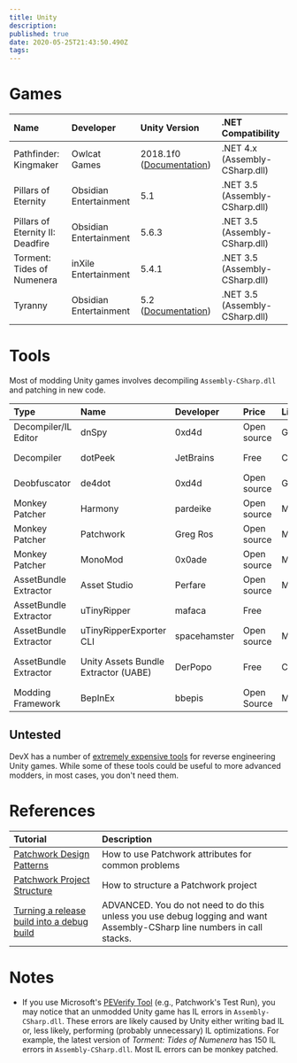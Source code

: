 ```yaml
---
title: Unity
description: 
published: true
date: 2020-05-25T21:43:50.490Z
tags: 
---
```


# Games

Name | Developer | Unity Version | .NET Compatibility
:--- | :--- | :--- | :---
Pathfinder: Kingmaker | Owlcat Games | 2018.1f0 ([Documentation](https://docs.unity3d.com/2018.1/Documentation/Manual/index.html)) | .NET 4.x (Assembly-CSharp.dll)
Pillars of Eternity | Obsidian Entertainment | 5.1 | .NET 3.5 (Assembly-CSharp.dll)
Pillars of Eternity II: Deadfire | Obsidian Entertainment | 5.6.3 | .NET 3.5 (Assembly-CSharp.dll)
Torment: Tides of Numenera |  inXile Entertainment | 5.4.1 | .NET 3.5 (Assembly-CSharp.dll)
Tyranny | Obsidian Entertainment | 5.2 ([Documentation](https://docs.unity3d.com/520/Documentation/Manual/index.html)) | .NET 3.5 (Assembly-CSharp.dll)

# Tools

Most of modding Unity games involves decompiling `Assembly-CSharp.dll` and patching in new code.

Type | Name | Developer | Price | License | Download | Website
:--- | :--- | :--- | :--- | :--- | :--- | :---
Decompiler/IL Editor | dnSpy | 0xd4d | Open source | GPL v3 | [Appveyor](https://ci.appveyor.com/project/0xd4d/dnspy/branch/master/artifacts) | [GitHub](https://github.com/0xd4d/dnSpy)
Decompiler | dotPeek | JetBrains | Free | Commercial | [JetBrains](https://www.jetbrains.com/decompiler/download/) | [Official Website](https://www.jetbrains.com/decompiler/)
Deobfuscator | de4dot | 0xd4d | Open source | GPL v3 | [Appveyor](https://ci.appveyor.com/project/0xd4d/de4dot/branch/master/artifacts) | [GitHub](https://github.com/0xd4d/de4dot)
Monkey Patcher | Harmony | pardeike | Open source | MIT | &rarr; | [GitHub](https://github.com/pardeike/Harmony)
Monkey Patcher | Patchwork | Greg Ros | Open source | MIT | &rarr; | [GitHub](https://github.com/GregRos/Patchwork)
Monkey Patcher | MonoMod | 0x0ade | Open source | MIT | &rarr; | [GitHub](https://github.com/MonoMod/MonoMod)
AssetBundle Extractor | Asset Studio | Perfare | Open source | MIT | &rarr; | [GitHub](https://github.com/Perfare/AssetStudio)
AssetBundle Extractor | uTinyRipper | mafaca | Free |  | &rarr; | [GitHub](https://github.com/mafaca/UtinyRipper)
AssetBundle Extractor | uTinyRipperExporter CLI | spacehamster | Open source | MIT | &rarr; | [GitHub](https://github.com/spacehamster/UtinyRipperExporter)
AssetBundle Extractor | Unity Assets Bundle Extractor (UABE) | DerPopo | Free | Closed | &rarr; | [7 Days To Die Forum](https://community.7daystodie.com/topic/1871-unity-assets-bundle-extractor/)
Modding Framework | BepInEx | bbepis | Open Source | MIT | &rarr; | [GitHub](https://github.com/BepInEx/BepInEx)

## Untested

DevX has a number of [extremely expensive tools](https://devxdevelopment.com/) for reverse engineering Unity games. While some of these tools could be useful to more advanced modders, in most cases, you don't need them.


# References

Tutorial | Description
:--- | :---
[Patchwork Design Patterns](/unity/patchwork-design-patterns) | How to use Patchwork attributes for common problems
[Patchwork Project Structure](/unity/patchwork-project-structure) | How to structure a Patchwork project
[Turning a release build into a debug build](/unity/turning-a-release-build-into-a-debug-build) | ADVANCED. You do not need to do this unless you use debug logging and want Assembly-CSharp line numbers in call stacks.


# Notes

* If you use Microsoft's [PEVerify Tool](https://docs.microsoft.com/en-us/dotnet/framework/tools/peverify-exe-peverify-tool) (e.g., Patchwork's Test Run), you may notice that an unmodded Unity game has IL errors in `Assembly-CSharp.dll`. These errors are likely caused by Unity either writing bad IL or, less likely, performing (probably unnecessary) IL optimizations. For example, the latest version of _Torment: Tides of Numenera_ has 150 IL errors in `Assembly-CSharp.dll`. Most IL errors can be monkey patched.